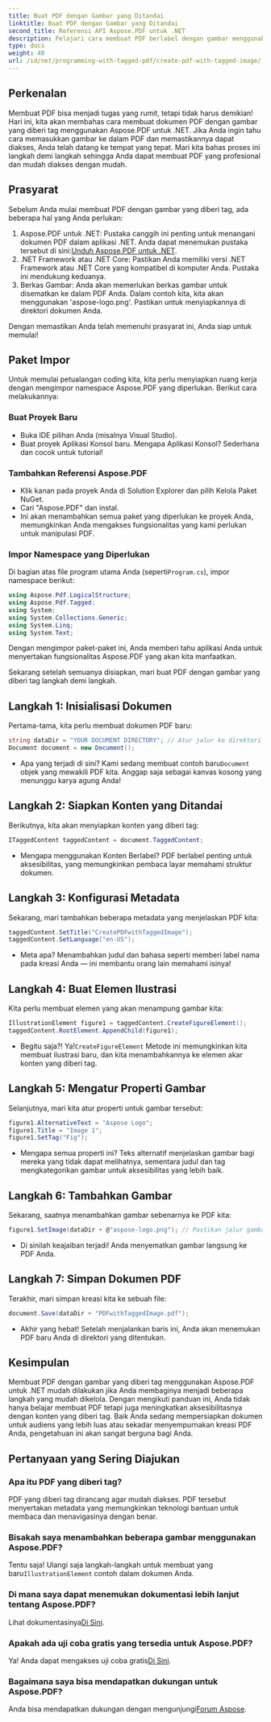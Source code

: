 ```yaml
---
title: Buat PDF dengan Gambar yang Ditandai
linktitle: Buat PDF dengan Gambar yang Ditandai
second_title: Referensi API Aspose.PDF untuk .NET
description: Pelajari cara membuat PDF berlabel dengan gambar menggunakan Aspose.PDF untuk .NET. Ikuti panduan langkah demi langkah kami untuk pembuatan dokumen yang mudah diakses dan profesional.
type: docs
weight: 40
url: /id/net/programming-with-tagged-pdf/create-pdf-with-tagged-image/
---
```

## Perkenalan

Membuat PDF bisa menjadi tugas yang rumit, tetapi tidak harus demikian! Hari ini, kita akan membahas cara membuat dokumen PDF dengan gambar yang diberi tag menggunakan Aspose.PDF untuk .NET. Jika Anda ingin tahu cara memasukkan gambar ke dalam PDF dan memastikannya dapat diakses, Anda telah datang ke tempat yang tepat. Mari kita bahas proses ini langkah demi langkah sehingga Anda dapat membuat PDF yang profesional dan mudah diakses dengan mudah.

## Prasyarat

Sebelum Anda mulai membuat PDF dengan gambar yang diberi tag, ada beberapa hal yang Anda perlukan:

1. Aspose.PDF untuk .NET: Pustaka canggih ini penting untuk menangani dokumen PDF dalam aplikasi .NET. Anda dapat menemukan pustaka tersebut di sini:[Unduh Aspose.PDF untuk .NET](https://releases.aspose.com/pdf/net/).
2. .NET Framework atau .NET Core: Pastikan Anda memiliki versi .NET Framework atau .NET Core yang kompatibel di komputer Anda. Pustaka ini mendukung keduanya.
3. Berkas Gambar: Anda akan memerlukan berkas gambar untuk disematkan ke dalam PDF Anda. Dalam contoh kita, kita akan menggunakan 'aspose-logo.png'. Pastikan untuk menyiapkannya di direktori dokumen Anda. 

Dengan memastikan Anda telah memenuhi prasyarat ini, Anda siap untuk memulai!

## Paket Impor

Untuk memulai petualangan coding kita, kita perlu menyiapkan ruang kerja dengan mengimpor namespace Aspose.PDF yang diperlukan. Berikut cara melakukannya:

### Buat Proyek Baru

- Buka IDE pilihan Anda (misalnya Visual Studio).
- Buat proyek Aplikasi Konsol baru. Mengapa Aplikasi Konsol? Sederhana dan cocok untuk tutorial!

### Tambahkan Referensi Aspose.PDF

- Klik kanan pada proyek Anda di Solution Explorer dan pilih Kelola Paket NuGet.
- Cari "Aspose.PDF" dan instal. 
- Ini akan menambahkan semua paket yang diperlukan ke proyek Anda, memungkinkan Anda mengakses fungsionalitas yang kami perlukan untuk manipulasi PDF.

### Impor Namespace yang Diperlukan

 Di bagian atas file program utama Anda (seperti`Program.cs`), impor namespace berikut:

```csharp
using Aspose.Pdf.LogicalStructure;
using Aspose.Pdf.Tagged;
using System;
using System.Collections.Generic;
using System.Linq;
using System.Text;
```

Dengan mengimpor paket-paket ini, Anda memberi tahu aplikasi Anda untuk menyertakan fungsionalitas Aspose.PDF yang akan kita manfaatkan.

Sekarang setelah semuanya disiapkan, mari buat PDF dengan gambar yang diberi tag langkah demi langkah.

## Langkah 1: Inisialisasi Dokumen

Pertama-tama, kita perlu membuat dokumen PDF baru:

```csharp
string dataDir = "YOUR DOCUMENT DIRECTORY"; // Atur jalur ke direktori Anda
Document document = new Document();
```

-  Apa yang terjadi di sini? Kami sedang membuat contoh baru`Document` objek yang mewakili PDF kita. Anggap saja sebagai kanvas kosong yang menunggu karya agung Anda!

## Langkah 2: Siapkan Konten yang Ditandai

Berikutnya, kita akan menyiapkan konten yang diberi tag:

```csharp
ITaggedContent taggedContent = document.TaggedContent;
```

- Mengapa menggunakan Konten Berlabel? PDF berlabel penting untuk aksesibilitas, yang memungkinkan pembaca layar memahami struktur dokumen.

## Langkah 3: Konfigurasi Metadata

Sekarang, mari tambahkan beberapa metadata yang menjelaskan PDF kita:

```csharp
taggedContent.SetTitle("CreatePDFwithTaggedImage");
taggedContent.SetLanguage("en-US");
```

- Meta apa? Menambahkan judul dan bahasa seperti memberi label nama pada kreasi Anda — ini membantu orang lain memahami isinya!

## Langkah 4: Buat Elemen Ilustrasi

Kita perlu membuat elemen yang akan menampung gambar kita:

```csharp
IllustrationElement figure1 = taggedContent.CreateFigureElement();
taggedContent.RootElement.AppendChild(figure1);
```

-  Begitu saja?! Ya!`CreateFigureElement` Metode ini memungkinkan kita membuat ilustrasi baru, dan kita menambahkannya ke elemen akar konten yang diberi tag.

## Langkah 5: Mengatur Properti Gambar

Selanjutnya, mari kita atur properti untuk gambar tersebut:

```csharp
figure1.AlternativeText = "Aspose Logo";
figure1.Title = "Image 1";
figure1.SetTag("Fig");
```

- Mengapa semua properti ini? Teks alternatif menjelaskan gambar bagi mereka yang tidak dapat melihatnya, sementara judul dan tag mengkategorikan gambar untuk aksesibilitas yang lebih baik.

## Langkah 6: Tambahkan Gambar

Sekarang, saatnya menambahkan gambar sebenarnya ke PDF kita:

```csharp
figure1.SetImage(dataDir + @"aspose-logo.png"); // Pastikan jalur gambar Anda benar!
```

- Di sinilah keajaiban terjadi! Anda menyematkan gambar langsung ke PDF Anda. 

## Langkah 7: Simpan Dokumen PDF

Terakhir, mari simpan kreasi kita ke sebuah file:

```csharp
document.Save(dataDir + "PDFwithTaggedImage.pdf");
```

- Akhir yang hebat! Setelah menjalankan baris ini, Anda akan menemukan PDF baru Anda di direktori yang ditentukan.

## Kesimpulan

Membuat PDF dengan gambar yang diberi tag menggunakan Aspose.PDF untuk .NET mudah dilakukan jika Anda membaginya menjadi beberapa langkah yang mudah dikelola. Dengan mengikuti panduan ini, Anda tidak hanya belajar membuat PDF tetapi juga meningkatkan aksesibilitasnya dengan konten yang diberi tag. Baik Anda sedang mempersiapkan dokumen untuk audiens yang lebih luas atau sekadar menyempurnakan kreasi PDF Anda, pengetahuan ini akan sangat berguna bagi Anda.

## Pertanyaan yang Sering Diajukan

### Apa itu PDF yang diberi tag?
PDF yang diberi tag dirancang agar mudah diakses. PDF tersebut menyertakan metadata yang memungkinkan teknologi bantuan untuk membaca dan menavigasinya dengan benar.

### Bisakah saya menambahkan beberapa gambar menggunakan Aspose.PDF?
 Tentu saja! Ulangi saja langkah-langkah untuk membuat yang baru`IllustrationElement` contoh dalam dokumen Anda.

### Di mana saya dapat menemukan dokumentasi lebih lanjut tentang Aspose.PDF?
 Lihat dokumentasinya[Di Sini](https://reference.aspose.com/pdf/net/).

### Apakah ada uji coba gratis yang tersedia untuk Aspose.PDF?
 Ya! Anda dapat mengakses uji coba gratis[Di Sini](https://releases.aspose.com/).

### Bagaimana saya bisa mendapatkan dukungan untuk Aspose.PDF?
 Anda bisa mendapatkan dukungan dengan mengunjungi[Forum Aspose](https://forum.aspose.com/c/pdf/10).